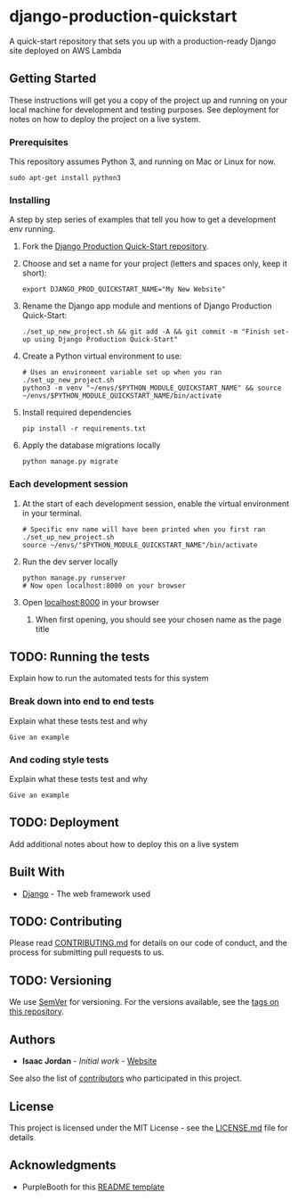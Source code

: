 # django-production-quickstart
A quick-start repository that sets you up with a production-ready Django site deployed on AWS Lambda

## Getting Started

These instructions will get you a copy of the project up and running on your local machine 
for development and testing purposes. See deployment for notes on how to deploy 
the project on a live system.

### Prerequisites

This repository assumes Python 3, and running on Mac or Linux for now.
```
sudo apt-get install python3
```

### Installing

A step by step series of examples that tell you how to get a development env running.

1. Fork the [Django Production Quick-Start repository](https://github.com/Sheepzez/django-production-quickstart).

2. Choose and set a name for your project (letters and spaces only, keep it short):

    ```
    export DJANGO_PROD_QUICKSTART_NAME="My New Website"
    ```

3. Rename the Django app module and mentions of Django Production Quick-Start:

    ```
    ./set_up_new_project.sh && git add -A && git commit -m "Finish set-up using Django Production Quick-Start"
    ```

4. Create a Python virtual environment to use:

    ```
    # Uses an environment variable set up when you ran ./set_up_new_project.sh
    python3 -m venv "~/envs/$PYTHON_MODULE_QUICKSTART_NAME" && source ~/envs/$PYTHON_MODULE_QUICKSTART_NAME/bin/activate
    ```

5. Install required dependencies

    ```
    pip install -r requirements.txt
    ```
   
6. Apply the database migrations locally

    ```
    python manage.py migrate
    ```

### Each development session

1. At the start of each development session, enable the virtual environment in your terminal.

    ```
    # Specific env name will have been printed when you first ran ./set_up_new_project.sh
    source ~/envs/"$PYTHON_MODULE_QUICKSTART_NAME"/bin/activate
    ```

2. Run the dev server locally

    ```
    python manage.py runserver
    # Now open localhost:8000 on your browser
    ```
   
3. Open [localhost:8000](localhost:8000) in your browser
    1. When first opening, you should see your chosen name as the page title

## TODO: Running the tests

Explain how to run the automated tests for this system

### Break down into end to end tests

Explain what these tests test and why

```
Give an example
```

### And coding style tests

Explain what these tests test and why

```
Give an example
```

## TODO: Deployment

Add additional notes about how to deploy this on a live system

## Built With

* [Django](https://www.djangoproject.com) - The web framework used

## TODO: Contributing

Please read [CONTRIBUTING.md](https://gist.github.com/PurpleBooth/b24679402957c63ec426) for details on our code of conduct, and the process for submitting pull requests to us.

## TODO: Versioning

We use [SemVer](http://semver.org/) for versioning. For the versions available, see the [tags on this repository](https://github.com/your/project/tags). 

## Authors

* **Isaac Jordan** - *Initial work* - [Website](https://isaacjordan.me/)

See also the list of [contributors](https://github.com/Sheepzez/django-production-quickstart/graphs/contributors) who participated in this project.

## License

This project is licensed under the MIT License - see the [LICENSE.md](LICENSE.md) file for details

## Acknowledgments

* PurpleBooth for this [README template](https://gist.github.com/PurpleBooth/109311bb0361f32d87a2)
